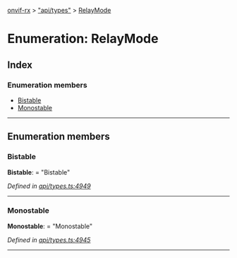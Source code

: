 [onvif-rx](../README.md) > ["api/types"](../modules/_api_types_.md) > [RelayMode](../enums/_api_types_.relaymode.md)

# Enumeration: RelayMode

## Index

### Enumeration members

* [Bistable](_api_types_.relaymode.md#bistable)
* [Monostable](_api_types_.relaymode.md#monostable)

---

## Enumeration members

<a id="bistable"></a>

###  Bistable

**Bistable**:  = "Bistable"

*Defined in [api/types.ts:4949](https://github.com/patrickmichalina/onvif-rx/blob/3ab1739/src/api/types.ts#L4949)*

___
<a id="monostable"></a>

###  Monostable

**Monostable**:  = "Monostable"

*Defined in [api/types.ts:4945](https://github.com/patrickmichalina/onvif-rx/blob/3ab1739/src/api/types.ts#L4945)*

___

